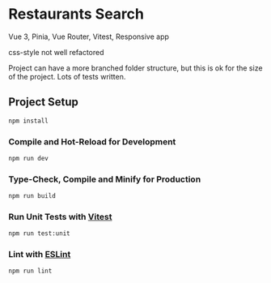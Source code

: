 # Restaurants Search

Vue 3, Pinia, Vue Router, Vitest, Responsive app

css-style not well refactored

Project can have a more branched folder structure, but this is ok for the size of the project. Lots of tests written.

## Project Setup

```sh
npm install
```

### Compile and Hot-Reload for Development

```sh
npm run dev
```

### Type-Check, Compile and Minify for Production

```sh
npm run build
```

### Run Unit Tests with [Vitest](https://vitest.dev/)

```sh
npm run test:unit
```

### Lint with [ESLint](https://eslint.org/)

```sh
npm run lint
```
